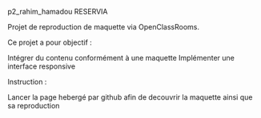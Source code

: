 p2_rahim_hamadou RESERVIA



Projet de reproduction de maquette via OpenClassRooms.

Ce projet a pour objectif :

Intégrer du contenu conformément à une maquette
Implémenter une interface responsive

Instruction :

Lancer la page hebergé par github afin de decouvrir la maquette ainsi que sa reproduction
